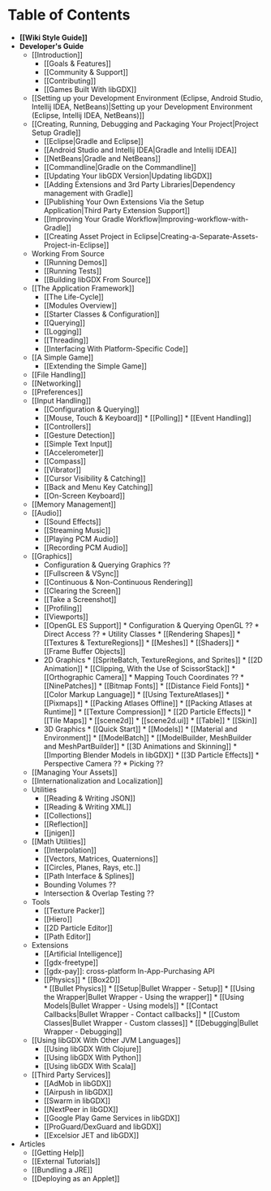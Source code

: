 # Table of Contents
  * **[[Wiki Style Guide]]**
  * **Developer's Guide**
    * [[Introduction]]
      * [[Goals & Features]]
      * [[Community & Support]]
      * [[Contributing]]
      * [[Games Built With libGDX]]
    * [[Setting up your Development Environment (Eclipse, Android Studio, Intellij IDEA,  NetBeans)|Setting up your Development Environment (Eclipse, Intellij IDEA, NetBeans)]]
    * [[Creating, Running, Debugging and Packaging Your Project|Project Setup Gradle]]
      * [[Eclipse|Gradle and Eclipse]]
      * [[Android Studio and Intellij IDEA|Gradle and Intellij IDEA]]
      * [[NetBeans|Gradle and NetBeans]]
      * [[Commandline|Gradle on the Commandline]]
      * [[Updating Your libGDX Version|Updating libGDX]]
      * [[Adding Extensions and 3rd Party Libraries|Dependency management with Gradle]]
      * [[Publishing Your Own Extensions Via the Setup Application|Third Party Extension Support]] 
      * [[Improving Your Gradle Workflow|Improving-workflow-with-Gradle]]
      * [[Creating Asset Project in Eclipse|Creating-a-Separate-Assets-Project-in-Eclipse]] 
    * Working From Source
      * [[Running Demos]]
      * [[Running Tests]]
      * [[Building libGDX From Source]]
    * [[The Application Framework]]
      * [[The Life-Cycle]]
      * [[Modules Overview]]
      * [[Starter Classes & Configuration]]
      * [[Querying]]
      * [[Logging]]
      * [[Threading]]
      * [[Interfacing With Platform-Specific Code]]
    * [[A Simple Game]]
      * [[Extending the Simple Game]]
    * [[File Handling]]
    * [[Networking]]
    * [[Preferences]]
    * [[Input Handling]]
      * [[Configuration & Querying]]
      * [[Mouse, Touch & Keyboard]]
            * [[Polling]]
            * [[Event Handling]]
      * [[Controllers]]
      * [[Gesture Detection]]
      * [[Simple Text Input]]
      * [[Accelerometer]]
      * [[Compass]]
      * [[Vibrator]]
      * [[Cursor Visibility & Catching]]
      * [[Back and Menu Key Catching]]
      * [[On-Screen Keyboard]]
    * [[Memory Management]]
    * [[Audio]]
      * [[Sound Effects]]
      * [[Streaming Music]]
      * [[Playing PCM Audio]]
      * [[Recording PCM Audio]]
    * [[Graphics]]
      * Configuration & Querying Graphics ??
      * [[Fullscreen & VSync]]
      * [[Continuous & Non-Continuous Rendering]]
      * [[Clearing the Screen]]
      * [[Take a Screenshot]]
      * [[Profiling]]
      * [[Viewports]]
      * [[OpenGL ES Support]]
            * Configuration & Querying OpenGL ??
            * Direct Access ??
            * Utility Classes
              * [[Rendering Shapes]]
              * [[Textures & TextureRegions]]
              * [[Meshes]]
              * [[Shaders]]
              * [[Frame Buffer Objects]]
      * 2D Graphics
            * [[SpriteBatch, TextureRegions, and Sprites]]
            * [[2D Animation]]
            * [[Clipping, With the Use of ScissorStack]]
            * [[Orthographic Camera]]
            * Mapping Touch Coordinates ??
            * [[NinePatches]]
            * [[Bitmap Fonts]]
              * [[Distance Field Fonts]]
              * [[Color Markup Language]]
            * [[Using TextureAtlases]]
            * [[Pixmaps]]
            * [[Packing Atlases Offline]]
            * [[Packing Atlases at Runtime]]
            * [[Texture Compression]]
            * [[2D Particle Effects]]
            * [[Tile Maps]]
            * [[scene2d]]
              * [[scene2d.ui]]
                  * [[Table]]
              * [[Skin]]
      * 3D Graphics
            * [[Quick Start]]
            * [[Models]]
            * [[Material and Environment]]
            * [[ModelBatch]]
            * [[ModelBuilder, MeshBuilder and MeshPartBuilder]]
            * [[3D Animations and Skinning]]
            * [[Importing Blender Models in libGDX]]
            * [[3D Particle Effects]]
            * Perspective Camera ??
            * Picking ??
    * [[Managing Your Assets]]
    * [[Internationalization and Localization]]
    * Utilities
      * [[Reading & Writing JSON]]
      * [[Reading & Writing XML]]
      * [[Collections]]
      * [[Reflection]]
      * [[jnigen]]
    * [[Math Utilities]]
      * [[Interpolation]]
      * [[Vectors, Matrices, Quaternions]]
      * [[Circles, Planes, Rays, etc.]]
      * [[Path Interface & Splines]]
      * Bounding Volumes ??
      * Intersection & Overlap Testing ??
    * Tools
      * [[Texture Packer]]
      * [[Hiero]]
      * [[2D Particle Editor]]
      * [[Path Editor]]
    * Extensions
      * [[Artificial Intelligence]]
      * [[gdx-freetype]]
      * [[gdx-pay]]: cross-platform In-App-Purchasing API
      * [[Physics]]
            * [[Box2D]]    
            * [[Bullet Physics]]
              * [[Setup|Bullet Wrapper - Setup]]
              * [[Using the Wrapper|Bullet Wrapper - Using the wrapper]]
              * [[Using Models|Bullet Wrapper - Using models]]
              * [[Contact Callbacks|Bullet Wrapper - Contact callbacks]]
              * [[Custom Classes|Bullet Wrapper - Custom classes]]
              * [[Debugging|Bullet Wrapper - Debugging]]
    * [[Using libGDX With Other JVM Languages]]
      * [[Using libGDX With Clojure]]
      * [[Using libGDX With Python]]
      * [[Using libGDX With Scala]]
    * [[Third Party Services]]
      * [[AdMob in libGDX]]
      * [[Airpush in libGDX]]
      * [[Swarm in libGDX]]
      * [[NextPeer in libGDX]]
      * [[Google Play Game Services in libGDX]]
      * [[ProGuard/DexGuard and libGDX]]
      * [[Excelsior JET and libGDX]]
  * Articles
    * [[Getting Help]]
    * [[External Tutorials]]
    * [[Bundling a JRE]]
    * [[Deploying as an Applet]]